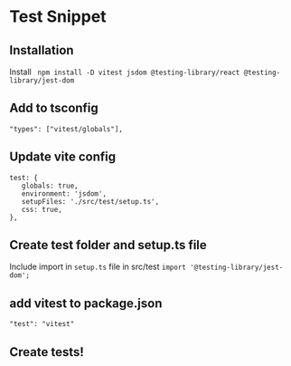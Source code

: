 # Test Snippet


## Installation
Install ` npm install -D vitest jsdom @testing-library/react @testing-library/jest-dom`


## Add to tsconfig

```
"types": ["vitest/globals"],
```

## Update vite config

```
test: {
   globals: true,
   environment: 'jsdom',
   setupFiles: './src/test/setup.ts',
   css: true,
},
```


## Create test folder and setup.ts file

Include import in `setup.ts` file in src/test
`import '@testing-library/jest-dom';`
 
## add vitest to package.json 

`"test": "vitest"`

## Create tests!